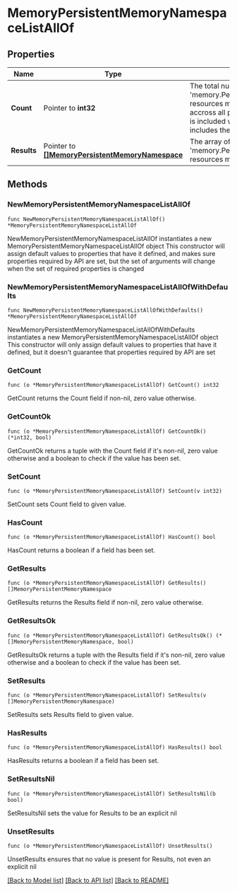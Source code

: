 # MemoryPersistentMemoryNamespaceListAllOf

## Properties

Name | Type | Description | Notes
------------ | ------------- | ------------- | -------------
**Count** | Pointer to **int32** | The total number of &#39;memory.PersistentMemoryNamespace&#39; resources matching the request, accross all pages. The &#39;Count&#39; attribute is included when the HTTP GET request includes the &#39;$inlinecount&#39; parameter. | [optional] 
**Results** | Pointer to [**[]MemoryPersistentMemoryNamespace**](memory.PersistentMemoryNamespace.md) | The array of &#39;memory.PersistentMemoryNamespace&#39; resources matching the request. | [optional] 

## Methods

### NewMemoryPersistentMemoryNamespaceListAllOf

`func NewMemoryPersistentMemoryNamespaceListAllOf() *MemoryPersistentMemoryNamespaceListAllOf`

NewMemoryPersistentMemoryNamespaceListAllOf instantiates a new MemoryPersistentMemoryNamespaceListAllOf object
This constructor will assign default values to properties that have it defined,
and makes sure properties required by API are set, but the set of arguments
will change when the set of required properties is changed

### NewMemoryPersistentMemoryNamespaceListAllOfWithDefaults

`func NewMemoryPersistentMemoryNamespaceListAllOfWithDefaults() *MemoryPersistentMemoryNamespaceListAllOf`

NewMemoryPersistentMemoryNamespaceListAllOfWithDefaults instantiates a new MemoryPersistentMemoryNamespaceListAllOf object
This constructor will only assign default values to properties that have it defined,
but it doesn't guarantee that properties required by API are set

### GetCount

`func (o *MemoryPersistentMemoryNamespaceListAllOf) GetCount() int32`

GetCount returns the Count field if non-nil, zero value otherwise.

### GetCountOk

`func (o *MemoryPersistentMemoryNamespaceListAllOf) GetCountOk() (*int32, bool)`

GetCountOk returns a tuple with the Count field if it's non-nil, zero value otherwise
and a boolean to check if the value has been set.

### SetCount

`func (o *MemoryPersistentMemoryNamespaceListAllOf) SetCount(v int32)`

SetCount sets Count field to given value.

### HasCount

`func (o *MemoryPersistentMemoryNamespaceListAllOf) HasCount() bool`

HasCount returns a boolean if a field has been set.

### GetResults

`func (o *MemoryPersistentMemoryNamespaceListAllOf) GetResults() []MemoryPersistentMemoryNamespace`

GetResults returns the Results field if non-nil, zero value otherwise.

### GetResultsOk

`func (o *MemoryPersistentMemoryNamespaceListAllOf) GetResultsOk() (*[]MemoryPersistentMemoryNamespace, bool)`

GetResultsOk returns a tuple with the Results field if it's non-nil, zero value otherwise
and a boolean to check if the value has been set.

### SetResults

`func (o *MemoryPersistentMemoryNamespaceListAllOf) SetResults(v []MemoryPersistentMemoryNamespace)`

SetResults sets Results field to given value.

### HasResults

`func (o *MemoryPersistentMemoryNamespaceListAllOf) HasResults() bool`

HasResults returns a boolean if a field has been set.

### SetResultsNil

`func (o *MemoryPersistentMemoryNamespaceListAllOf) SetResultsNil(b bool)`

 SetResultsNil sets the value for Results to be an explicit nil

### UnsetResults
`func (o *MemoryPersistentMemoryNamespaceListAllOf) UnsetResults()`

UnsetResults ensures that no value is present for Results, not even an explicit nil

[[Back to Model list]](../README.md#documentation-for-models) [[Back to API list]](../README.md#documentation-for-api-endpoints) [[Back to README]](../README.md)


